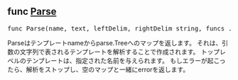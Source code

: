 <h2 id="Parse">func <a href="http://golang.org/src/pkg/text/template/parse/parse.go?s=1186:1309#L25">Parse</a></h2>
<pre>func Parse(name, text, leftDelim, rightDelim string, funcs ...map[string]interface{}) (treeSet map[string]*Tree, err error)</pre>
<p>
Parseはテンプレートnameからparse.Treeへのマップを返します。
それは、引数の文字列で表されるテンプレートを解析することで作成されます。
トップレベルのテンプレートは、指定された名前を与えられます。
もしエラーが起こったら、解析をストップし、空のマップと一緒にerrorを返します。
</p>
